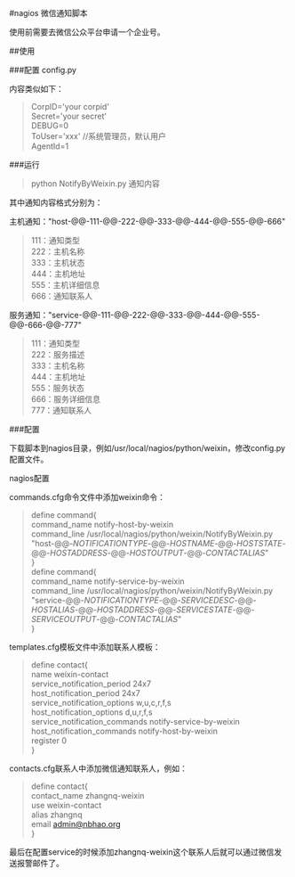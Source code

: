 #nagios 微信通知脚本

使用前需要去微信公众平台申请一个企业号。

##使用

###配置
config.py

内容类似如下：

>CorpID='your corpid'  
>Secret='your secret'  
>DEBUG=0  
>ToUser='xxx'  //系统管理员，默认用户  
>AgentId=1  

###运行

>python NotifyByWeixin.py 通知内容

其中通知内容格式分别为：

主机通知："host-@@-111-@@-222-@@-333-@@-444-@@-555-@@-666"

>111：通知类型  
>222：主机名称  
>333：主机状态  
>444：主机地址  
>555：主机详细信息  
>666：通知联系人  

服务通知："service-@@-111-@@-222-@@-333-@@-444-@@-555-@@-666-@@-777"

>111：通知类型  
>222：服务描述  
>333：主机名称  
>444：主机地址  
>555：服务状态  
>666：服务详细信息  
>777：通知联系人  

###配置

下载脚本到nagios目录，例如/usr/local/nagios/python/weixin，修改config.py配置文件。

nagios配置

commands.cfg命令文件中添加weixin命令：

>define command{  
>        command_name    notify-host-by-weixin  
>        command_line    /usr/local/nagios/python/weixin/NotifyByWeixin.py "host-@@-$NOTIFICATIONTYPE$-@@-$HOSTNAME$-@@-$HOSTSTATE$-@@-$HOSTADDRESS$-@@-$HOSTOUTPUT$-@@-$CONTACTALIAS$"  
>}  
>define command{  
>        command_name    notify-service-by-weixin  
>        command_line    /usr/local/nagios/python/weixin/NotifyByWeixin.py "service-@@-$NOTIFICATIONTYPE$-@@-$SERVICEDESC$-@@-$HOSTALIAS$-@@-$HOSTADDRESS$-@@-$SERVICESTATE$-@@-$SERVICEOUTPUT$-@@-$CONTACTALIAS$"  
>}  

templates.cfg模板文件中添加联系人模板：

>define contact{  
>        name                            weixin-contact  
>        service_notification_period     24x7  
>        host_notification_period        24x7  
>        service_notification_options    w,u,c,r,f,s  
>        host_notification_options       d,u,r,f,s  
>        service_notification_commands   notify-service-by-weixin  
>        host_notification_commands      notify-host-by-weixin  
>        register                        0  
>}  

contacts.cfg联系人中添加微信通知联系人，例如：

>define contact{  
>        contact_name                    zhangnq-weixin  
>        use                             weixin-contact  
>        alias                           zhangnq  
>        email                           admin@nbhao.org  
>}  

最后在配置service的时候添加zhangnq-weixin这个联系人后就可以通过微信发送报警邮件了。

